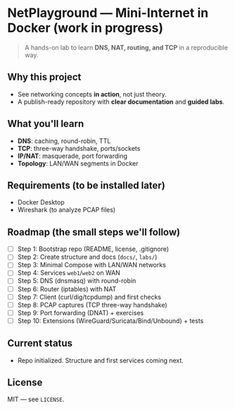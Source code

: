 # NetPlayground — Mini-Internet in Docker (work in progress)

> A hands-on lab to learn **DNS, NAT, routing, and TCP** in a reproducible way.

## Why this project
- See networking concepts **in action**, not just theory.
- A publish-ready repository with **clear documentation** and **guided labs**.

## What you'll learn
- **DNS**: caching, round-robin, TTL
- **TCP**: three-way handshake, ports/sockets
- **IP/NAT**: masquerade, port forwarding
- **Topology**: LAN/WAN segments in Docker

## Requirements (to be installed later)
- Docker Desktop
- Wireshark (to analyze PCAP files)

## Roadmap (the small steps we'll follow)
- [ ] Step 1: Bootstrap repo (README, license, .gitignore)
- [ ] Step 2: Create structure and docs (`docs/`, `labs/`)
- [ ] Step 3: Minimal Compose with LAN/WAN networks
- [ ] Step 4: Services `web1`/`web2` on WAN
- [ ] Step 5: DNS (dnsmasq) with round-robin
- [ ] Step 6: Router (iptables) with NAT
- [ ] Step 7: Client (curl/dig/tcpdump) and first checks
- [ ] Step 8: PCAP captures (TCP three-way handshake)
- [ ] Step 9: Port forwarding (DNAT) + exercises
- [ ] Step 10: Extensions (WireGuard/Suricata/Bind/Unbound) + tests

## Current status
- Repo initialized. Structure and first services coming next.

## License
MIT — see `LICENSE`.
